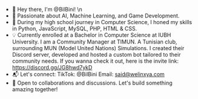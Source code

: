 - 👋 Hey there, I'm @BilBini! \n
- 🚀 Passionate about AI, Machine Learning, and Game Development.
- 🌱 During my high school journey in Computer Science, I honed my skills in Python, JavaScript, MySQL, PHP, HTML & CSS.
- 💡 Currently enrolled at a Bachelor in Computer Science at IUBH University. I am a Community Manager at TIMUN. A Tunisian club, surrounding MUN (Model United Nations) Simulations.
   I created their Discord server, developed and hosted a custom bot tailored to their community needs. If you wanna check it out, here is the invite link: https://discord.gg/JG8hwd7ykD
- 📬 Let's connect: TikTok: @BilBini Email: said@welinxya.com
- 👥 Open to collaborations and discussions. Let's build something amazing together!
